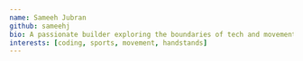 ```yaml
---
name: Sameeh Jubran
github: sameehj
bio: A passionate builder exploring the boundaries of tech and movement.
interests: [coding, sports, movement, handstands]
---
```


